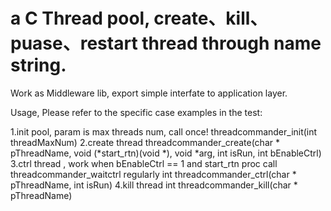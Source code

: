 # a C Thread pool, create、kill、puase、restart thread through name string.

Work as Middleware lib, export simple interfate to application layer.


Usage, Please refer to the specific case examples in the test:

1.init pool, param is max threads num, call once!
  threadcommander_init(int threadMaxNum)
2.create thread
  threadcommander_create(char * pThreadName, void (*start_rtn)(void *), void *arg, int isRun, int bEnableCtrl)
3.ctrl thread , work when bEnableCtrl == 1 and start_rtn proc call threadcommander_waitctrl regularly
  int threadcommander_ctrl(char * pThreadName, int isRun)
4.kill thread
  int threadcommander_kill(char * pThreadName)
